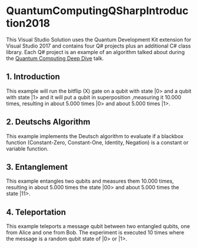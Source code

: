 # QuantumComputingQSharpIntroduction2018

This Visual Studio Solution uses the Quantum Development Kit extension for Visual Studio 2017 and contains four Q# projects plus an additional C# class library. Each Q# project is an example of an algorithm talked about during the [Quantum Computing Deep Dive](https://www.slideshare.net/djohnnieke/quantum-computing-deep-dive) talk.

## 1. Introduction

This example will run the bitflip (X) gate on a qubit with state |0> and a qubit with state |1> and it will put a qubit in superposition ,measuring it 10.000 times, resulting in about 5.000 times |0> and about 5.000 times |1>.

## 2. Deutschs Algorithm

This example implements the Deutsch algorithm to evaluate if a blackbox function (Constant-Zero, Constant-One, Identity, Negation) is a constant or variable function.

## 3. Entanglement

This example entangles two qubits and measures them 10.000 times, resulting in about 5.000 times the state |00> and about 5.000 times the state |11>.

## 4. Teleportation

This example teleports a message qubit between two entangled qubits, one from Alice and one from Bob. The experiment is executed 10 times where the message is a random qubit state of |0> or |1>.
